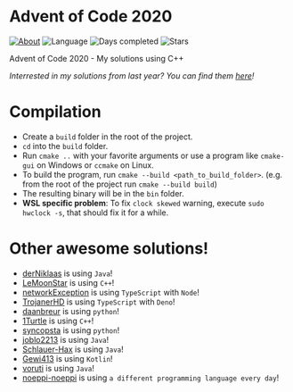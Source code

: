 # Advent of Code 2020

[![About](https://img.shields.io/badge/Advent%20of%20Code-2020-brightgreen)](https://adventofcode.com/2020/about)
![Language](https://img.shields.io/badge/Language-C%2B%2B-orange)
![Days completed](https://img.shields.io/badge/Days%20completed-6-red)
![Stars](https://img.shields.io/badge/Stars-12-yellow)

Advent of Code 2020 - My solutions using C++

*Interrested in my solutions from last year? You can find them [here](https://github.com/andi-makes/AdventOfCode2019)!*

# Compilation
 * Create a `build` folder in the root of the project.
 * `cd` into the `build` folder.
 * Run `cmake ..` with your favorite arguments or use a program like `cmake-gui` on Windows or `ccmake` on Linux.
 * To build the program, run `cmake --build <path_to_build_folder>`. (e.g. from the root of the project run `cmake --build build`)
 * The resulting binary will be in the `bin` folder.
 * **WSL specific problem**: To fix `clock skewed` warning, execute `sudo hwclock -s`, that should fix it for a while.


# Other awesome solutions!
 * [derNiklaas](https://github.com/derNiklaas/AoC-2020) is using `Java`!
 * [LeMoonStar](https://github.com/LeMoonStar/AoC20) is using `C++`!
 * [networkException](https://github.com/networkException/AdventOfCode) is using `TypeScript` with `Node`!
 * [TrojanerHD](https://github.com/TrojanerHD/AdventofCode2020) is using `TypeScript` with `Deno`!
 * [daanbreur](https://github.com/daanbreur/AdventofCode) is using `python`!
 * [1Turtle](https://github.com/1Turtle/AdventOfCode2020) is using `C++`!
 * [syncopsta](https://github.com/syncopsta/aoc_2020) is using `python`!
 * [joblo2213](https://github.com/joblo2213/AdventOfCode2020) is using `Java`!
 * [Schlauer-Hax](https://github.com/Schlauer-Hax/advent-of-code) is using `Java`!
 * [Gewi413](https://github.com/Gewi413/AdventOfCode) is using `Kotlin`!
 * [voruti](https://github.com/voruti/MyAoCSolutions) is using `Java`!
 * [noeppi-noeppi](https://github.com/noeppi-noeppi/aoc) is using `a different programming language every day`!